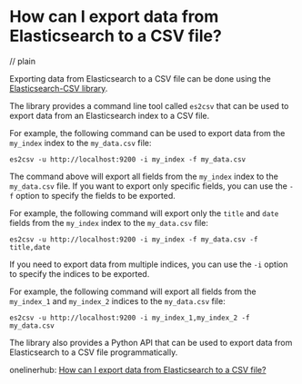 # How can I export data from Elasticsearch to a CSV file?
// plain

Exporting data from Elasticsearch to a CSV file can be done using the [Elasticsearch-CSV library](https://github.com/elastic/elasticsearch-csv).

The library provides a command line tool called `es2csv` that can be used to export data from an Elasticsearch index to a CSV file.

For example, the following command can be used to export data from the `my_index` index to the `my_data.csv` file:
```
es2csv -u http://localhost:9200 -i my_index -f my_data.csv
```

The command above will export all fields from the `my_index` index to the `my_data.csv` file. If you want to export only specific fields, you can use the `-f` option to specify the fields to be exported.

For example, the following command will export only the `title` and `date` fields from the `my_index` index to the `my_data.csv` file:
```
es2csv -u http://localhost:9200 -i my_index -f my_data.csv -f title,date
```

If you need to export data from multiple indices, you can use the `-i` option to specify the indices to be exported.

For example, the following command will export all fields from the `my_index_1` and `my_index_2` indices to the `my_data.csv` file:
```
es2csv -u http://localhost:9200 -i my_index_1,my_index_2 -f my_data.csv
```

The library also provides a Python API that can be used to export data from Elasticsearch to a CSV file programmatically.

onelinerhub: [How can I export data from Elasticsearch to a CSV file?](https://onelinerhub.com/elasticsearch/how-can-i-export-data-from-elasticsearch-to-a-csv-file)